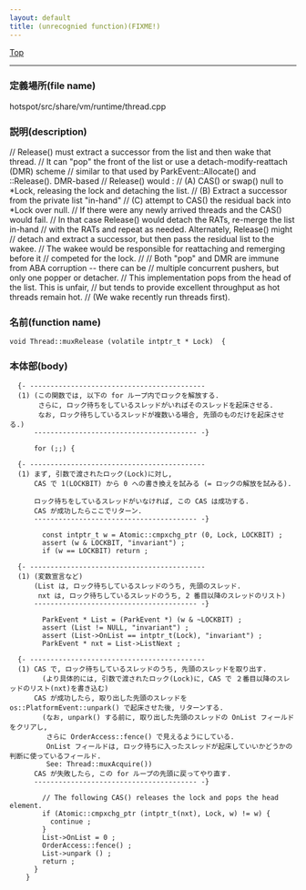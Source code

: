 ```yaml
---
layout: default
title: (unrecognied function)(FIXME!)
---
```

[Top](../index.html)

--- 
### 定義場所(file name)
hotspot/src/share/vm/runtime/thread.cpp
### 説明(description)
// Release() must extract a successor from the list and then wake that thread.
// It can "pop" the front of the list or use a detach-modify-reattach (DMR) scheme
// similar to that used by ParkEvent::Allocate() and ::Release().  DMR-based
// Release() would :
// (A) CAS() or swap() null to *Lock, releasing the lock and detaching the list.
// (B) Extract a successor from the private list "in-hand"
// (C) attempt to CAS() the residual back into *Lock over null.
//     If there were any newly arrived threads and the CAS() would fail.
//     In that case Release() would detach the RATs, re-merge the list in-hand
//     with the RATs and repeat as needed.  Alternately, Release() might
//     detach and extract a successor, but then pass the residual list to the wakee.
//     The wakee would be responsible for reattaching and remerging before it
//     competed for the lock.
//
// Both "pop" and DMR are immune from ABA corruption -- there can be
// multiple concurrent pushers, but only one popper or detacher.
// This implementation pops from the head of the list.  This is unfair,
// but tends to provide excellent throughput as hot threads remain hot.
// (We wake recently run threads first).



### 名前(function name)
```
void Thread::muxRelease (volatile intptr_t * Lock)  {
```

### 本体部(body)
```
  {- -------------------------------------------
  (1) (この関数では, 以下の for ループ内でロックを解放する.
       さらに, ロック待ちをしているスレッドがいればそのスレッドを起床させる.
       なお, ロック待ちしているスレッドが複数いる場合, 先頭のものだけを起床させる.)
      ---------------------------------------- -}

	  for (;;) {

  {- -------------------------------------------
  (1) まず, 引数で渡されたロック(Lock)に対し, 
      CAS で 1(LOCKBIT) から 0 への書き換えを試みる (= ロックの解放を試みる).
  
      ロック待ちをしているスレッドがいなければ, この CAS は成功する.
      CAS が成功したらここでリターン.
      ---------------------------------------- -}

	    const intptr_t w = Atomic::cmpxchg_ptr (0, Lock, LOCKBIT) ;
	    assert (w & LOCKBIT, "invariant") ;
	    if (w == LOCKBIT) return ;

  {- -------------------------------------------
  (1) (変数宣言など)
      (List は, ロック待ちしているスレッドのうち, 先頭のスレッド.
       nxt は, ロック待ちしているスレッドのうち, 2 番目以降のスレッドのリスト)
      ---------------------------------------- -}

	    ParkEvent * List = (ParkEvent *) (w & ~LOCKBIT) ;
	    assert (List != NULL, "invariant") ;
	    assert (List->OnList == intptr_t(Lock), "invariant") ;
	    ParkEvent * nxt = List->ListNext ;
	
  {- -------------------------------------------
  (1) CAS で, ロック待ちしているスレッドのうち, 先頭のスレッドを取り出す.
        (より具体的には, 引数で渡されたロック(Lock)に, CAS で ２番目以降のスレッドのリスト(nxt)を書き込む)
      CAS が成功したら, 取り出した先頭のスレッドを os::PlatformEvent::unpark() で起床させた後, リターンする.
        (なお, unpark() する前に, 取り出した先頭のスレッドの OnList フィールドをクリアし, 
         さらに OrderAccess::fence() で見えるようにしている.
         OnList フィールドは, ロック待ちに入ったスレッドが起床していいかどうかの判断に使っているフィールド.
         See: Thread::muxAcquire())
      CAS が失敗したら, この for ループの先頭に戻ってやり直す.
      ---------------------------------------- -}

	    // The following CAS() releases the lock and pops the head element.
	    if (Atomic::cmpxchg_ptr (intptr_t(nxt), Lock, w) != w) {
	      continue ;
	    }
	    List->OnList = 0 ;
	    OrderAccess::fence() ;
	    List->unpark () ;
	    return ;
	  }
	}
	
```


